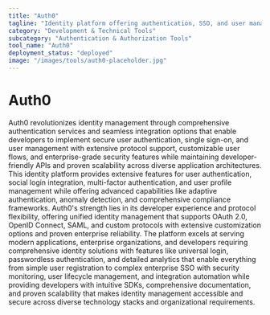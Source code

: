 ```yaml
---
title: "Auth0"
tagline: "Identity platform offering authentication, SSO, and user management across apps"
category: "Development & Technical Tools"
subcategory: "Authentication & Authorization Tools"
tool_name: "Auth0"
deployment_status: "deployed"
image: "/images/tools/auth0-placeholder.jpg"
---
```


# Auth0

Auth0 revolutionizes identity management through comprehensive authentication services and seamless integration options that enable developers to implement secure user authentication, single sign-on, and user management with extensive protocol support, customizable user flows, and enterprise-grade security features while maintaining developer-friendly APIs and proven scalability across diverse application architectures. This identity platform provides extensive features for user authentication, social login integration, multi-factor authentication, and user profile management while offering advanced capabilities like adaptive authentication, anomaly detection, and comprehensive compliance frameworks. Auth0's strength lies in its developer experience and protocol flexibility, offering unified identity management that supports OAuth 2.0, OpenID Connect, SAML, and custom protocols with extensive customization options and proven enterprise reliability. The platform excels at serving modern applications, enterprise organizations, and developers requiring comprehensive identity solutions with features like universal login, passwordless authentication, and detailed analytics that enable everything from simple user registration to complex enterprise SSO with security monitoring, user lifecycle management, and integration automation while providing developers with intuitive SDKs, comprehensive documentation, and proven scalability that makes identity management accessible and secure across diverse technology stacks and organizational requirements.